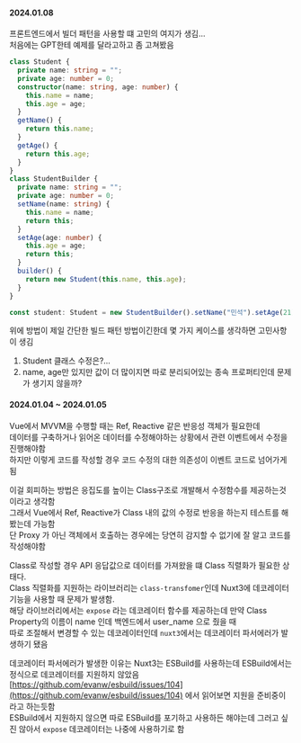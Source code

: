 #### 2024.01.08

프론트엔드에서 빌더 패턴을 사용할 떄 고민의 여지가 생김...  
처음에는 GPT한테 예제를 달라고하고 좀 고쳐봤음

```ts
class Student {
  private name: string = "";
  private age: number = 0;
  constructor(name: string, age: number) {
    this.name = name;
    this.age = age;
  }
  getName() {
    return this.name;
  }
  getAge() {
    return this.age;
  }
}
class StudentBuilder {
  private name: string = "";
  private age: number = 0;
  setName(name: string) {
    this.name = name;
    return this;
  }
  setAge(age: number) {
    this.age = age;
    return this;
  }
  builder() {
    return new Student(this.name, this.age);
  }
}

const student: Student = new StudentBuilder().setName("민석").setAge(21).builder();
```

위에 방법이 제일 간단한 빌드 패턴 방법이긴한데 몇 가지 케이스를 생각하면 고민사항이 생김

1. Student 클래스 수정은?...
2. name, age만 있지만 값이 더 많이지면 따로 분리되어있는 종속 프로퍼티인데 문제가 생기지 않을까?

#### 2024.01.04 ~ 2024.01.05

Vue에서 MVVM을 수행할 때는 Ref, Reactive 같은 반응성 객체가 필요한데  
데이터를 구축하거나 읽어온 데이터를 수정해야하는 상황에서 관련 이벤트에서 수정을 진행해야함  
하지만 이렇게 코드를 작성할 경우 코드 수정의 대한 의존성이 이벤트 코드로 넘어가게 됨

이걸 회피하는 방법은 응집도를 높이는 Class구조로 개발해서 수정함수를 제공하는것이라고 생각함  
그래서 Vue에서 Ref, Reactive가 Class 내의 값의 수정로 반응을 하는지 테스트를 해봤는데 가능함  
단 Proxy 가 아닌 객체에서 호출하는 경우에는 당연히 감지할 수 없기에 잘 알고 코드를 작성해야함

Class로 작성할 경우 API 응답값으로 데이터를 가져왔을 떄 Class 직렬화가 필요한 상태다.  
Class 직렬화를 지원하는 라이브러리는 `class-transfomer`인데 Nuxt3에 데코레이터 기능을 사용할 때 문제가 발생함.  
해당 라이브러리에서는 `expose` 라는 데코레이터 함수를 제공하는데 만약 Class Property의 이름이 name 인데 백엔드에서 user_name 으로 줬을 때  
따로 조절해서 변경할 수 있는 데코레이터인데 `nuxt3`에서는 데코레이터 파서에러가 발생하기 됐음

데코레이터 파서에러가 발생한 이유는 Nuxt3는 ESBuild를 사용하는데 ESBuild에서는 정식으로 데코레이터를 지원하지 않았음  
[https://github.com/evanw/esbuild/issues/104](https://github.com/evanw/esbuild/issues/104) 에서 읽어보면 지원을 준비중이라고 하는듯함  
ESBuild에서 지원하지 않으면 따로 ESBuild를 포기하고 사용하든 해야는데 그러고 싶진 않아서 `expose` 데코레이터는 나중에 사용하기로 함
